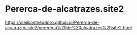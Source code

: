 # Pererca-de-alcatrazes.site2
https://cleilsontheodoro.github.io/Pererca-de-alcatrazes.site2/perereca%20de%20alcatrazes%20site2.html
